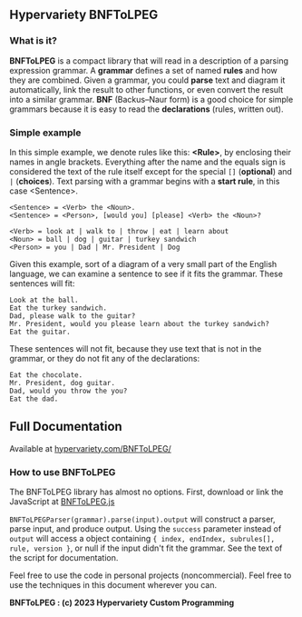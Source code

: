 
		
		
		
<h2>Hypervariety BNFToLPEG</h2>

<h3>What is it?</h3>

<b>BNFToLPEG</b> is a compact library that will read in a description of a parsing expression grammar. A <b>grammar</b> defines a set of named <b>rules</b> and how they are combined. Given a grammar, you could <b>parse</b> text and diagram it automatically, link the result to other functions, or even convert the result into a similar grammar. <b>BNF</b> (Backus–Naur form) is a good choice for simple grammars because it is easy to read the <b>declarations</b> (rules, written out).

<h3>Simple example</h3>
In this simple example, we denote rules like this: <b>&lt;Rule&gt;</b>, by enclosing their names in angle brackets. Everything after the name and the equals sign is considered the text of the rule itself except for the special <code>[]</code> (<b>optional</b>) and <code>|</code> (<b>choices</b>). Text parsing with a grammar begins with a <b>start rule</b>, in this case &lt;Sentence&gt;.

    <Sentence> = <Verb> the <Noun>.
    <Sentence> = <Person>, [would you] [please] <Verb> the <Noun>?

    <Verb> = look at | walk to | throw | eat | learn about
    <Noun> = ball | dog | guitar | turkey sandwich
    <Person> = you | Dad | Mr. President | Dog

Given this example, sort of a diagram of a very small part of the English language, we can examine a sentence to see if it fits the grammar. These sentences will fit:

    Look at the ball.
    Eat the turkey sandwich.
    Dad, please walk to the guitar?
    Mr. President, would you please learn about the turkey sandwich?
    Eat the guitar.

These sentences will not fit, because they use text that is not in the grammar, or they do not fit any of the declarations:

    Eat the chocolate.
    Mr. President, dog guitar.
    Dad, would you throw the you?
    Eat the dad.

<h2>Full Documentation</h2>

Available at <a href="https://hypervariety.com/BNFToLPEG/">hypervariety.com/BNFToLPEG/</a>

<h3>How to use BNFToLPEG</h3>

The BNFToLPEG library has almost no options. First, download or link the JavaScript at <a href="BNFToLPEG.js">BNFToLPEG.js</a>
<p>
<code>BNFToLPEGParser(grammar).parse(input).output</code> will construct a parser, parse input, and produce output. Using the <code>success</code> parameter instead of <code>output</code> will access a object containing <code>{ index, endIndex, subrules[], rule, version }</code>, or null if the input didn't fit the grammar. See the text of the script for documentation.
</p><p>
</p><p>
Feel free to use the code in personal projects (noncommercial). Feel free to use the techniques in this document wherever you can.
</p><p>
<b>BNFToLPEG : (c) 2023 Hypervariety Custom Programming</b>

</p>
